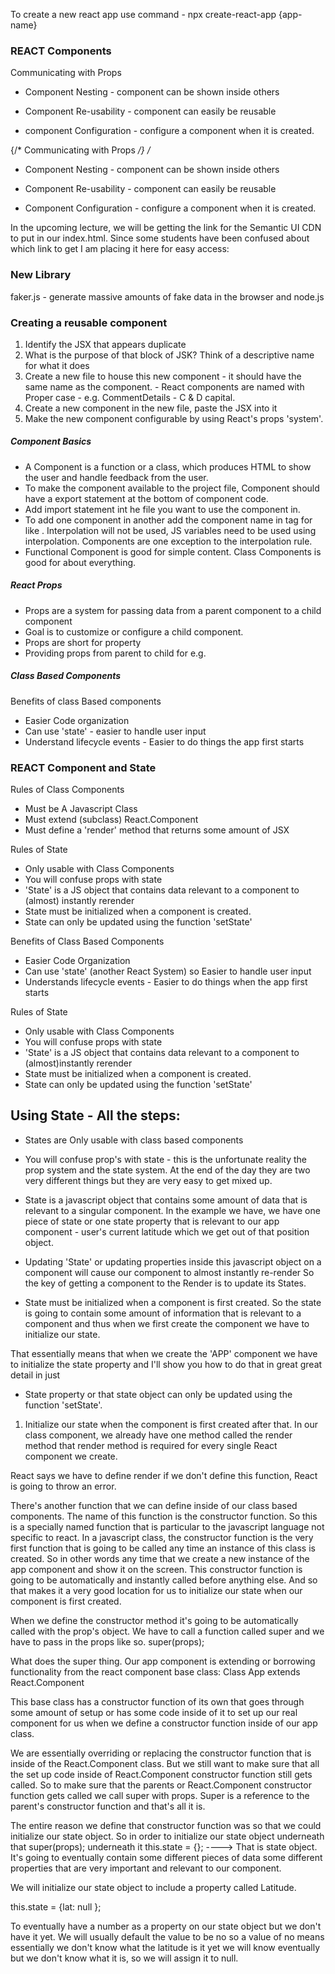 To create a new react app use command - npx create-react-app {app-name}

### REACT Components

Communicating with Props

- Component Nesting - component can be shown inside others


- Component Re-usability - component can easily be reusable
- component Configuration - configure a component when it is created.

{/*  Communicating with Props */}
/*
- Component Nesting - component can be shown inside others


- Component Re-usability - component can easily be reusable
- Component Configuration - configure a component when it is created.

In the upcoming lecture, we will be getting the link for the Semantic UI CDN to put in our index.html. Since some students have been confused about which link to get I am placing it here for easy access:

<link rel="stylesheet" href="https://cdnjs.cloudflare.com/ajax/libs/semantic-ui/2.4.1/semantic.min.css">

### New Library
faker.js - generate massive amounts of fake data in the browser and node.js

### Creating a reusable component

1. Identify the JSX that appears duplicate
2. What is the purpose of that block of JSK? Think of a descriptive name for what it does
3. Create a new file to house this new component - it should have the same name as the component. - React components are named with Proper case - e.g. CommentDetails - C & D capital.
4. Create a new component in the new file, paste the JSX into it
5. Make the new component configurable by using React's props 'system'.


##### Component Basics
- A Component is a function or a class, which produces HTML to show the user and handle feedback from the user.
- To make the component available to the project file, Component should have a export statement at the bottom of component code.
- Add import statement int he file you want to use the component in.
- To add one component in another add the component name in tag for like <CommentDetail />. Interpolation will not be used, JS variables need to be used using interpolation. Components are one exception to the interpolation rule.
- Functional Component is good for simple content. Class Components is good for about everything.

##### React Props
- Props are a system for passing data from a parent component to a child component
- Goal is to customize or configure a child component.
- Props are short for property
- Providing props from parent to child for e.g. <CommonDetail author = "Sam" />

##### Class Based Components
Benefits of class Based components
- Easier Code organization
- Can use 'state' -  easier to handle user input
- Understand lifecycle events - Easier to do things the app first starts

### REACT Component and State

Rules of Class Components
 - Must be A Javascript Class
 - Must extend (subclass) React.Component
 - Must define a 'render' method that returns some amount of JSX

Rules of State
- Only usable with Class Components
- You will confuse props with state
- 'State' is a JS object that contains data relevant to a component to (almost) instantly rerender
- State must be initialized when a component is created.
- State can only be updated using the function 'setState'

Benefits of Class Based Components
- Easier Code Organization
- Can use 'state' (another React System) so Easier to handle user input
- Understands lifecycle events - Easier to do things when the app first starts

Rules of State
- Only usable with Class Components
- You will confuse props with state
- 'State' is a JS object that contains data relevant to a component to (almost)instantly rerender
- State must be initialized when a component is created.
- State can only be updated using the function 'setState'

Using State - All the steps:
-
- States are Only usable with class based components

- You will confuse prop's with state - this is the unfortunate reality the prop system and the state system. At the end of the day they are two very different things but they are very easy to get mixed up.

- State is a javascript object that contains some amount of data that is relevant to a singular component. In the example we have, we have one piece of state or one state property that is relevant to our app component - user's current latitude which we get out of that position object.

- Updating 'State' or updating properties inside this javascript object on a component
will cause our component to almost instantly re-render
So the key of getting a component to the Render is to update its States.

 - State must be initialized when a component is first created. So the state is going to contain some amount of information that is relevant to a component and thus when we first create the component we have to initialize our state.

That essentially means that when we create the 'APP' component we have to initialize the state property and I'll show you how to do that in great great detail in just

 - State property or that state object can only be updated using the function 'setState'.

1. Initialize our state when the component is first created after that.
In our class component, we already have one method called the render method that render method is required for every single React component we create.

React says we have to define render if we don't define this function, React is going to throw an error.

There's another function that we can define inside of our class based components.
The name of this function is the constructor function.
So this is a specially named function that is particular to the javascript language not specific to
react.
In a javascript class, the constructor function is the very first function that is
going to be called any time an instance of this class is created. So in other words any time that we create a new instance of the app component and show it on the screen. This constructor function is going to be automatically and instantly called before anything else.
And so that makes it a very good location for us to initialize our state when our component is first
created.

When we define the constructor method it's going to be automatically called with the prop's object.
We have to call a function called super and we have to pass in
the props like so. super(props);

What does the super thing.
Our app component is extending or borrowing functionality from the react component base class:
Class App extends React.Component

This base class has a constructor function of its own that goes through some amount of setup or has
some code inside of it to set up our real component for us when we define a constructor function inside of our app class.

We are essentially overriding or replacing the constructor function that is inside of the
React.Component class. But we still want to make sure that all the set up code inside of React.Component constructor function still gets called.
So to make sure that the parents or React.Component constructor function gets called we call super with props. Super is a reference to the parent's constructor function and that's all it is.


The entire reason we define that constructor function was so that we could initialize our state object. So in order to initialize our state object underneath that super(props); underneath it
this.state = {}; ----> That is state object. It's going to eventually contain some different pieces of data some different properties that are very important and relevant to our component.

We will initialize our state object to include a property called Latitude.

this.state = {lat: null };

To eventually have a number as a property on our state object but we don't have it yet.
We will usually default the value to be no so a value of no means essentially we don't know what the
latitude is it yet we will know eventually but we don't know what it is, so we will assign it to null.



